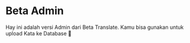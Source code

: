 <h1>Beta Admin</h1>

Hay ini adalah versi Admin dari Beta Translate. Kamu bisa gunakan untuk upload Kata ke Database 🥵
